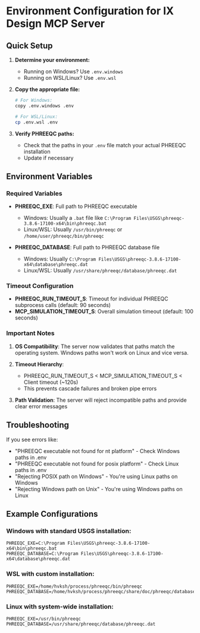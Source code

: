 # Environment Configuration for IX Design MCP Server

## Quick Setup

1. **Determine your environment:**
   - Running on Windows? Use `.env.windows`
   - Running on WSL/Linux? Use `.env.wsl`

2. **Copy the appropriate file:**
   ```bash
   # For Windows:
   copy .env.windows .env
   
   # For WSL/Linux:
   cp .env.wsl .env
   ```

3. **Verify PHREEQC paths:**
   - Check that the paths in your `.env` file match your actual PHREEQC installation
   - Update if necessary

## Environment Variables

### Required Variables

- **PHREEQC_EXE**: Full path to PHREEQC executable
  - Windows: Usually a `.bat` file like `C:\Program Files\USGS\phreeqc-3.8.6-17100-x64\bin\phreeqc.bat`
  - Linux/WSL: Usually `/usr/bin/phreeqc` or `/home/user/phreeqc/bin/phreeqc`

- **PHREEQC_DATABASE**: Full path to PHREEQC database file
  - Windows: Usually `C:\Program Files\USGS\phreeqc-3.8.6-17100-x64\database\phreeqc.dat`
  - Linux/WSL: Usually `/usr/share/phreeqc/database/phreeqc.dat`

### Timeout Configuration

- **PHREEQC_RUN_TIMEOUT_S**: Timeout for individual PHREEQC subprocess calls (default: 90 seconds)
- **MCP_SIMULATION_TIMEOUT_S**: Overall simulation timeout (default: 100 seconds)

### Important Notes

1. **OS Compatibility**: The server now validates that paths match the operating system. Windows paths won't work on Linux and vice versa.

2. **Timeout Hierarchy**: 
   - PHREEQC_RUN_TIMEOUT_S < MCP_SIMULATION_TIMEOUT_S < Client timeout (~120s)
   - This prevents cascade failures and broken pipe errors

3. **Path Validation**: The server will reject incompatible paths and provide clear error messages

## Troubleshooting

If you see errors like:
- "PHREEQC executable not found for nt platform" - Check Windows paths in .env
- "PHREEQC executable not found for posix platform" - Check Linux paths in .env
- "Rejecting POSIX path on Windows" - You're using Linux paths on Windows
- "Rejecting Windows path on Unix" - You're using Windows paths on Linux

## Example Configurations

### Windows with standard USGS installation:
```env
PHREEQC_EXE=C:\Program Files\USGS\phreeqc-3.8.6-17100-x64\bin\phreeqc.bat
PHREEQC_DATABASE=C:\Program Files\USGS\phreeqc-3.8.6-17100-x64\database\phreeqc.dat
```

### WSL with custom installation:
```env
PHREEQC_EXE=/home/hvksh/process/phreeqc/bin/phreeqc
PHREEQC_DATABASE=/home/hvksh/process/phreeqc/share/doc/phreeqc/database/phreeqc.dat
```

### Linux with system-wide installation:
```env
PHREEQC_EXE=/usr/bin/phreeqc
PHREEQC_DATABASE=/usr/share/phreeqc/database/phreeqc.dat
```